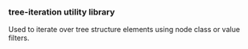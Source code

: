 ### tree-iteration utility library

Used to iterate over tree structure elements using node class or value filters.
